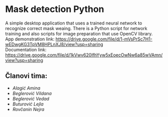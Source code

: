 # Mask detection Python

A simple desktop application that uses a trained neural network to recognize correct mask weaing. There is a Python script for network training and also scripts for image preparation that use OpenCV library. <br>
App demonstration link: https://drive.google.com/file/d/1-mVsPrSc7H1-wEDwgKG3TpVM8HPLnXJ8/view?usp=sharing <br>
Documentation link: https://drive.google.com/file/d/1kVwv620lfhYyw5xEoecOwNw6a85wVAmn/view?usp=sharing

## Članovi tima:
*  *Alagić Amina*
*	*Beglerović Vildana*
* *Beglerović Vedad*
*	*Buturović Lejla*
*  *Rovčanin Nejra*

